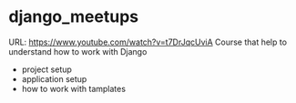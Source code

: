 # django_meetups
URL: https://www.youtube.com/watch?v=t7DrJqcUviA
Course that help to understand how to work with Django
- project setup
- application setup
- how to work with tamplates
